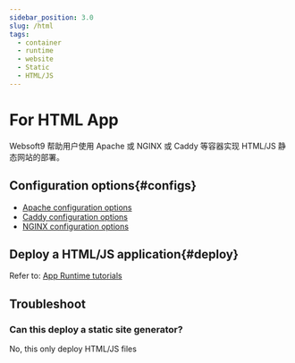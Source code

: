 ```yaml
---
sidebar_position: 3.0
slug: /html
tags:
  - container
  - runtime
  - website
  - Static
  - HTML/JS
---
```


# For HTML App

Websoft9 帮助用户使用 Apache 或 NGINX 或 Caddy 等容器实现 HTML/JS 静态网站的部署。   

## Configuration options{#configs}

- [Apache configuration options](../apache#configs)
- [Caddy  configuration options](../caddy#configs)
- [NGINX configuration options](../nginx#configs)

## Deploy a HTML/JS application{#deploy}

Refer to: [App Runtime tutorials](../runtime#quick)

## Troubleshoot

### Can this deploy a static site generator?

No, this only deploy HTML/JS files